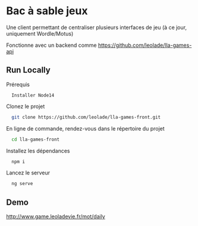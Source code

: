 
# Bac à sable jeux

Une client permettant de centraliser plusieurs interfaces de jeu (à ce jour, uniquement Wordle/Motus)

Fonctionne avec un backend comme https://github.com/leolade/lla-games-api
## Run Locally

Prérequis
```
  Installer Node14
 ```

Clonez le projet

```bash
  git clone https://github.com/leolade/lla-games-front.git
```

En ligne de commande, rendez-vous dans le répertoire du projet

```bash
  cd lla-games-front
```

Installez les dépendances

```bash
  npm i
```

Lancez le serveur
```bash
  ng serve
```

## Demo
http://www.game.leoladevie.fr/mot/daily
